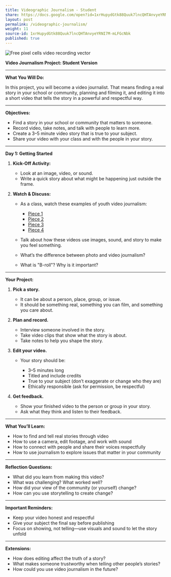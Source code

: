 ```yaml
---
title: Videographic Journalism - Student
share: https://docs.google.com/open?id=1xrHupydGtk88Quuk7lncQHTAnvyeYRNI7M-mLFGcNbk
layout: post
permalink: /videographic-journalism/
weight: 11
source-id: 1xrHupydGtk88Quuk7lncQHTAnvyeYRNI7M-mLFGcNbk
published: true
---
```

<!--StartFragment-->

![Free pixel cells video recording vector](https://cdn.pixabay.com/photo/2019/02/05/07/52/pixel-cells-3976293_1280.png)

<!--EndFragment--><!--StartFragment-->

**Video Journalism Project: Student Version**

- - -

**What You Will Do:**

In this project, you will become a video journalist. That means finding a real story in your school or community, planning and filming it, and editing it into a short video that tells the story in a powerful and respectful way.

- - -

**Objectives:**

* Find a story in your school or community that matters to someone.
* Record video, take notes, and talk with people to learn more.
* Create a 3–5 minute video story that is true to your subject.
* Share your video with your class and with the people in your story.

- - -

**Day 1: Getting Started**

1. **Kick-Off Activity:**

   * Look at an image, video, or sound.
   * Write a quick story about what might be happening just outside the frame.
2. **Watch & Discuss:**

   * As a class, watch these examples of youth video journalism:

     * [Piece 1](https://vimeo.com/269958419)
     * [Piece 2](https://vimeo.com/268043862)
     * [Piece 3](https://www.youtube.com/watch?v=9FCoVacozII)
     * [Piece 4](https://vimeo.com/267478709)
   * Talk about how these videos use images, sound, and story to make you feel something.
   * What’s the difference between photo and video journalism?
   * What is "B-roll"? Why is it important?

- - -

**Your Project:**

1. **Pick a story.**

   * It can be about a person, place, group, or issue.
   * It should be something real, something you can film, and something you care about.
2. **Plan and record.**

   * Interview someone involved in the story.
   * Take video clips that show what the story is about.
   * Take notes to help you shape the story.
3. **Edit your video.**

   * Your story should be:

     * 3–5 minutes long
     * Titled and include credits
     * True to your subject (don’t exaggerate or change who they are)
     * Ethically responsible (ask for permission, be respectful)
4. **Get feedback.**

   * Show your finished video to the person or group in your story.
   * Ask what they think and listen to their feedback.

- - -

**What You’ll Learn:**

* How to find and tell real stories through video
* How to use a camera, edit footage, and work with sound
* How to connect with people and share their voices respectfully
* How to use journalism to explore issues that matter in your community

- - -

**Reflection Questions:**

* What did you learn from making this video?
* What was challenging? What worked well?
* How did your view of the community (or yourself) change?
* How can you use storytelling to create change?

- - -

**Important Reminders:**

* Keep your video honest and respectful
* Give your subject the final say before publishing
* Focus on showing, not telling—use visuals and sound to let the story unfold

- - -

**Extensions:**

* How does editing affect the truth of a story?
* What makes someone trustworthy when telling other people’s stories?
* How could you use video journalism in the future?

<!--EndFragment-->